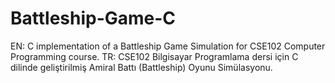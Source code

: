 # Battleship-Game-C
EN: C implementation of a Battleship Game Simulation for CSE102 Computer Programming course. TR: CSE102 Bilgisayar Programlama dersi için C dilinde geliştirilmiş Amiral Battı (Battleship) Oyunu Simülasyonu.
